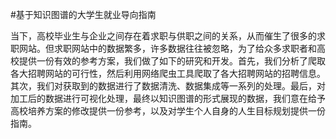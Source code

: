 #基于知识图谱的大学生就业导向指南

当下，高校毕业生与企业之间存在着求职与供职之间的关系，从而催生了很多的求职网站。但求职网站中的数据繁多，许多数据往往被忽略，为了给众多求职者和高校提供一份有效的参考方案，我们做了如下的研究和开发。首先，我们分析了爬取各大招聘网站的可行性，然后利用网络爬虫工具爬取了各大招聘网站的招聘信息。其次，我们对获取到的数据进行了数据清洗、数据集成等一系列的处理。最后，对加工后的数据进行可视化处理，最终以知识图谱的形式展现的数据，我们意在给予高校培养方案的修改提供一份参考，以及对学生个人自身的人生目标规划提供一份指南。
